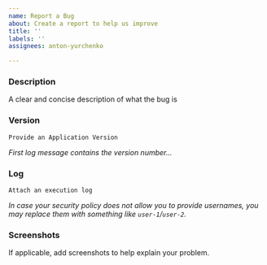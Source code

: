```yaml
---
name: Report a Bug
about: Create a report to help us improve
title: ''
labels: ''
assignees: anton-yurchenko

---
```


### Description

A clear and concise description of what the bug is

### Version

`Provide an Application Version`  

*First log message contains the version number...*

### Log

```Attach an execution log```  

*In case your security policy does not allow you to provide usernames, you may replace them with something like `user-1`/`user-2`.*

### Screenshots

If applicable, add screenshots to help explain your problem.
